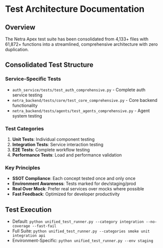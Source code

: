 # Test Architecture Documentation

## Overview
The Netra Apex test suite has been consolidated from 4,133+ files with 61,872+ functions 
into a streamlined, comprehensive architecture with zero duplication.

## Consolidated Test Structure

### Service-Specific Tests
- `auth_service/tests/test_auth_comprehensive.py` - Complete auth service testing
- `netra_backend/tests/core/test_core_comprehensive.py` - Core backend functionality  
- `netra_backend/tests/agents/test_agents_comprehensive.py` - Agent system testing

### Test Categories
1. **Unit Tests**: Individual component testing
2. **Integration Tests**: Service interaction testing  
3. **E2E Tests**: Complete workflow testing
4. **Performance Tests**: Load and performance validation

### Key Principles
- **SSOT Compliance**: Each concept tested once and only once
- **Environment Awareness**: Tests marked for dev/staging/prod
- **Real Over Mock**: Prefer real services over mocks where possible
- **Fast Feedback**: Optimized for developer productivity

## Test Execution
- Default: `python unified_test_runner.py --category integration --no-coverage --fast-fail`
- Full Suite: `python unified_test_runner.py --categories smoke unit integration api`
- Environment-Specific: `python unified_test_runner.py --env staging`

